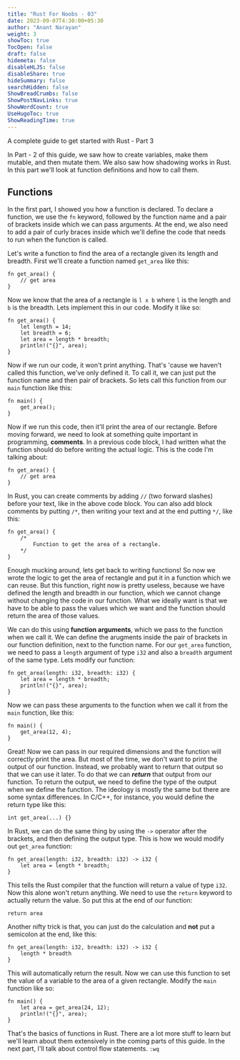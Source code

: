```yaml
---
title: "Rust For Noobs - 03"
date: 2023-09-07T4:30:00+05:30
author: "Anant Narayan"
weight: 3
showToc: true
TocOpen: false
draft: false
hidemeta: false
disableHLJS: false
disableShare: true
hideSummary: false
searchHidden: false
ShowBreadCrumbs: false
ShowPostNavLinks: true
ShowWordCount: true
UseHugoToc: true
ShowReadingTime: true
---
```


A complete guide to get started with Rust - Part 3

<!--more-->

In Part - 2 of this guide, we saw how to create variables, make them mutable, and then mutate them. We also saw how shadowing works in Rust. In this part we'll look at function definitions and how to call them.

## Functions
In the first part, I showed you how a function is declared. To declare a function, we use the `fn` keyword, followed by the function name and a pair of brackets inside which we can pass arguments. At the end, we also need to add a pair of curly braces inside which we'll define the code that needs to run when the function is called.

Let's write a function to find the area of a rectangle given its length and breadth. First we'll create a function named `get_area` like this:
```
fn get_area() {
    // get area
}
```

Now we know that the area of a rectangle is `l x b` where `l` is the length and `b` is the breadth. Lets implement this in our code. Modify it like so:
```
fn get_area() {
    let length = 14;
    let breadth = 6;
    let area = length * breadth;
    println!("{}", area);
}
```
Now if we run our code, it won't print anything. That's 'cause we haven't called this function, we've only defined it. To call it, we can just put the function name and then pair of brackets. So lets call this function from our `main` function like this:
```
fn main() {
    get_area();
}
```

Now if we run this code, then it'll print the area of our rectangle. Before moving forward, we need to look at something quite important in programming, **comments**. In a previous code block, I had written what the function should do before writing the actual logic. This is the code I'm talking about:
```
fn get_area() {
    // get area
}
```
In Rust, you can create comments by adding `//` (two forward slashes) before your text, like in the above code block. You can also add block comments by putting `/*`, then writing your text and at the end putting `*/`, like this:
```
fn get_area() {
    /* 
        Function to get the area of a rectangle.
    */
}
```

Enough mucking around, lets get back to writing functions! So now we wrote the logic to get the area of rectangle and put it in a function which we can reuse. But this function, right now is pretty useless, because we have defined the length and breadth in our function, which we cannot change without changing the code in our function. What we ideally want is that we have to be able to pass the values which we want and the function should return the area of those values.

We can do this using **function arguments**, which we pass to the function when we call it. We can define the arugments inside the pair of brackets in our function definition, next to the function name. For our `get_area` function, we need to pass a `length` argument of type `i32` and also a `breadth` argument of the same type. Lets modify our function:
```
fn get_area(length: i32, breadth: i32) {
    let area = length * breadth;
    println!("{}", area);
}
```
Now we can pass these arguments to the function when we call it from the `main` function, like this:
```
fn main() {
    get_area(12, 4);
}
```

Great! Now we can pass in our required dimensions and the function will correctly print the area. But most of the time, we don't want to print the output of our function. Instead, we probably want to return that output so that we can use it later. To do that we can ***return*** that output from our function. To return the output, we need to define the type of the output when we define the function. The ideology is mostly the same but there are some syntax differences. In C/C++, for instance, you would define the return type like this:
```
int get_area(...) {}
```
In Rust, we can do the same thing by using the `->` operator after the brackets, and then defining the output type. This is how we would modify out `get_area` function:
```
fn get_area(length: i32, breadth: i32) -> i32 {
    let area = length * breadth;
}
```
This tells the Rust compiler that the function will return a value of type `i32`. Now this alone won't return anything. We need to use the `return` keyword to actually return the value. So put this at the end of our function:
```
return area
```
Another nifty trick is that, you can just do the calculation and **not** put a semicolon at the end, like this:
```
fn get_area(length: i32, breadth: i32) -> i32 {
    length * breadth
}
```
This will automatically return the result. Now we can use this function to set the value of a variable to the area of a given rectangle. Modify the `main` function like so:
```
fn main() {
    let area = get_area(24, 12);
    println!("{}", area);
}
```
That's the basics of functions in Rust. There are a lot more stuff to learn but we'll learn about them extensively in the coming parts of this guide. In the next part, I'll talk about control flow statements. `:wq`